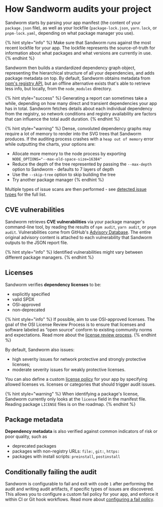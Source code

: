 # How Sandworm audits your project

Sandworm starts by parsing your app manifest (the content of your `package.json` file), as well as your lockfile (`package-lock.json`, `yarn.lock`, or `pnpm-lock.yaml`, depending on what package manager you use).

{% hint style="info" %}
Make sure that Sandworm runs against the most recent lockfile for your app. The lockfile represents the source-of-truth for information about what packages and what versions are currently in use.
{% endhint %}

Sandworm then builds a standardized dependency graph object, representing the hierarchical structure of all your dependencies, and adds package metadata on top. By default, Sandworm obtains metadata from [npm's registry API](https://github.com/npm/registry/blob/master/docs/REGISTRY-API.md), but an offline alternative exists that's able to retrieve less info, but locally, from the `node_modules` directory.

{% hint style="success" %}
Generating a report can sometimes take a while, depending on how many direct and transient dependencies your app has in total. Sandworm fetches details about each individual dependency from the registry, so network conditions and registry availability are factors that can influence the total audit duration.
{% endhint %}

{% hint style="warning" %}
Dense, convoluted dependency graphs may require a lot of memory to render into the SVG trees that Sandworm produces. If the auditing process crashes with a `heap out of memory` error while outputting the charts, your options are:
- Allocate more memory to the node process by exporting `NODE_OPTIONS="--max-old-space-size=16384"`
- Reduce the depth of the tree represented by passing the `--max-depth` option to Sandworm - defaults to 7 layers of depth
- Use the `--skip-tree` option to skip building the tree
- Try another package manager
{% endhint %}

Multiple types of issue scans are then performed - see [detected issue types](./issue-types.md) for the full list.

## CVE vulnerabilities

Sandworm retrieves **CVE vulnerabilities** via your package manager's command-line tool, by reading the results of `npm audit`, `yarn audit`, or `pnpm audit`. Vulnerabilities come from GitHub's [Advisory Database](https://github.com/advisories). The entire original advisory content is attached to each vulnerability that Sandworm outputs to the JSON report file.

{% hint style="info" %}
Identified vulnerabilities might vary between different package managers.
{% endhint %}

## Licenses

Sandworm verifies **dependency licenses** to be:
- explicitly specified
- valid SPDX
- OSI-approved
- non-deprecated

{% hint style="info" %}
If possible, aim to use OSI-approved licenses. The goal of the OSI License Review Process is to ensure that licenses and software labeled as “open source” conform to existing community norms and expectations. Read more about the [license review process](https://opensource.org/approval/).
{% endhint %}

By default, Sandworm also issues:
- high severity issues for network protective and strongly protective licenses;
- moderate severity issues for weakly protective licenses.

You can also define a custom [license policy](./license-policies.md) for your app by specifying allowed licenses vs. licenses or categories that should trigger audit issues.

{% hint style="warning" %}
When identifying a package's license, Sandworm currently only looks at the `license` field in the manifest file. Reading package `LICENSE` files is on the roadmap.
{% endhint %}

## Package metadata

**Dependency metadata** is also verified against common indicators of risk or poor quality, such as
- deprecated packages
- packages with non-registry URLs: `file:`, `git:`, `https:`
- packages with install scripts: `preinstall`, `postinstall`

## Conditionally failing the audit

Sandworm is configurable to fail and exit with code `1` after performing the audit and writing audit artifacts, if specific types of issues are discovered. This allows you to configure a custom fail policy for your app, and enforce it within CI or Git hook workflows. Read more about [configuring a fail policy](./fail-policies.md).
